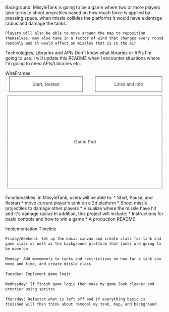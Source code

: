 Background:
    MiisyleTank is going to be a game where two or more players take turns to shoot projectiles based on how much force is applied by pressing space. when missle collides the platforms it would have a damage radius and damage the tanks.

    Players will also be able to move around the map to reposition themselves, may also take in a factor of wind that changes every round randomly and it would affect on missles that is in the air

Technologies, Libraries and APIs
    Don't know what libraries or APIs I'm going to use. I will update this README when I encounter situations where I'm going to need APIs/Libraries etc.

WireFrames
    ![](./images/wireframe.png)

Functionalities:
    In MiisyleTank, users will be able to:
        * Start, Pause, and Restart
        * move current player's tank on a 2d platform
        * Shoot missle projectiles to damage other players
        * Visualize where the missle have hit and it's damage radius
    In addition, this project will include:
        * Instructions for basic controls and how to win a game
        * A production README
    
Implementation Timeline

    Friday/Weekend: Set up the basic canvas and create class for tank and game class as well as the background platform that tanks are going to be move on

    Monday: Add movements to tanks and restrictions on how far a tank can move and time, and create missle class

    Tuesday: Implement game logic

    Wednesday: If finish game logic then make my game look cleaner and prettier using sprites

    Thursday: Refactor what is left off and if everything basic is finished will then think about remodel my tank, map, and background